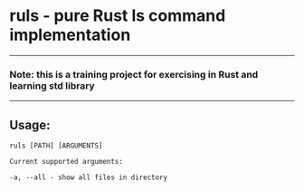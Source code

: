 # ruls - pure Rust ls command implementation

---

### Note: this is a training project for exercising in Rust and learning std library

---

## Usage:

```
ruls [PATH] [ARGUMENTS]

Current supported arguments:

-a, --all - show all files in directory
```